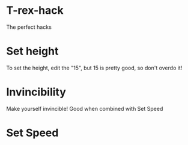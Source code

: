 # T-rex-hack
The perfect hacks

# Set height
To set the height, edit the "15", but 15 is pretty good, so don't overdo it!

# Invincibility
Make yourself invincible! Good when combined with Set Speed

# Set Speed
